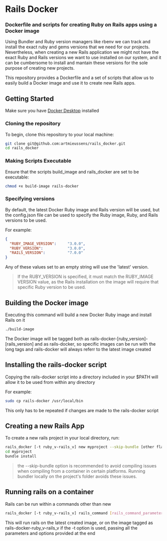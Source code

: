 # Rails Docker

### Dockerfile and scripts for creating Ruby on Rails apps using a Docker image

Using Bundler and Ruby version managers like rbenv we can track and install the exact ruby and gems versions that we need for our projects. Nevertheless, when creating a new Rails application we might not have the exact Ruby and Rails versions we want to use installed on our system, and it can be cumbersome to install and mantain these versions for the sole purpose of creating new projects.

This repository provides a Dockerfile and a set of scripts that allow us to easily build a Docker image and use it to create new Rails apps.

## Getting Started

Make sure you have [Docker Desktop](https://docs.docker.com/desktop/) installed

### Cloning the repository

To begin, clone this repository to your local machine:

```sh
git clone git@github.com:artmieussens/rails_docker.git
cd rails_docker
```

### Making Scripts Executable

Ensure that the scripts build_image and rails_docker are set to be executable:

```sh
chmod +x build-image rails-docker
```

### Specifying versions

By default, the latest Docker Ruby image and Rails version will be used, but the config.json file can be used to specify the Ruby image, Ruby, and Rails versions to be used.

For example:

```json
{
  "RUBY_IMAGE_VERSION":     "3.0.0",
  "RUBY_VERSION":           "3.0.0",
  "RAILS_VERSION":          "7.0.0"
}
```

Any of these values set to an empty string will use the 'latest' version.

> If the RUBY_VERSION is specified, it must match the RUBY_IMAGE VERSION value, as the Rails installation on the image will require that specific Ruby version to be used.

## Building the Docker image

Executing this command will build a new Docker Ruby image and install Rails on it 

```sh
./build-image
```

The Docker image will be tagged both as rails-docker-[ruby_version]-[rails_version] and as rails-docker, so specific images can be run with the long tags and rails-docker will always referr to the latest image created

## Installing the rails-docker script

Copying the rails-docker script into a directory included in your $PATH will allow it to be used from within any directory

For example:

```sh
sudo cp rails-docker /usr/local/bin
```

This only has to be repeated if changes are made to the rails-docker script

## Creating a new Rails App

To create a new rails project in your local directory, run:

```sh
rails_docker [-t ruby_v-rails_v] new myproject --skip-bundle [other flags and params]
cd myproject
bundle install
```

> the --skip-bundle option is recommended to avoid compiling issues when compiling from a container in certain platforms. Running bundler locally on the project's folder avoids these issues.

## Running rails on a container

Rails can be run within a commands other than new

```sh
rails_docker [-t ruby_v-rails_v] rails_command [rails_command_parameters]
```

This will run rails on the latest created image, or on the image tagged as rails-docker-ruby_v-rails_v if the -t option is used, passing all the parameters and options provided at the end
